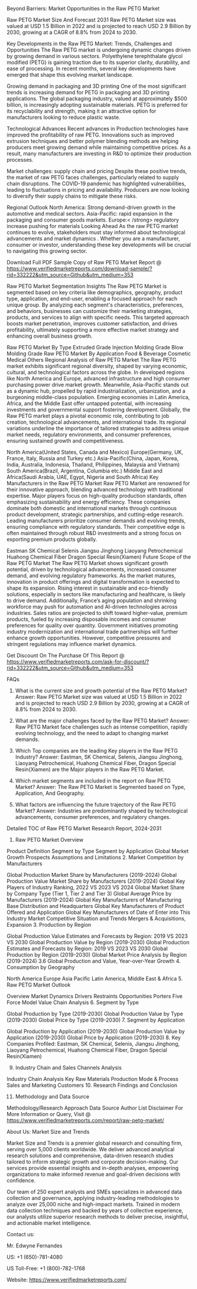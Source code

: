 Beyond Barriers: Market Opportunities in the Raw PETG Market


Raw PETG Market Size And Forecast 2031
Raw PETG Market size was valued at USD 1.5 Billion in 2022 and is projected to reach USD 2.9 Billion by 2030, growing at a CAGR of 8.8% from 2024 to 2030.

Key Developments in the Raw PETG Market: Trends, Challenges and Opportunities
The Raw PETG market is undergoing dynamic changes driven by growing demand in various sectors. Polyethylene terephthalate glycol modified (PETG) is gaining traction due to its superior clarity, durability, and ease of processing. In recent months, several key developments have emerged that shape this evolving market landscape.

Growing demand in packaging and 3D printing
One of the most significant trends is increasing demand for PETG in packaging and 3D printing applications. The global packaging industry, valued at approximately $500 billion, is increasingly adopting sustainable materials. PETG is preferred for its recyclability and strength, making it an attractive option for manufacturers looking to reduce plastic waste.

Technological Advances
Recent advances in Production technologies have improved the profitability of raw PETG. Innovations such as improved extrusion techniques and better polymer blending methods are helping producers meet growing demand while maintaining competitive prices. As a result, many manufacturers are investing in R&D to optimize their production processes.

Market challenges: supply chain and pricing
Despite these positive trends, the market of raw PETG faces challenges, particularly related to supply chain disruptions. The COVID-19 pandemic has highlighted vulnerabilities, leading to fluctuations in pricing and availability. Producers are now looking to diversify their supply chains to mitigate these risks.

Regional Outlook
North America: Strong demand-driven growth in the automotive and medical sectors.
Asia-Pacific: rapid expansion in the packaging and consumer goods markets.
Europe:< /strong> regulatory increase pushing for materials
Looking Ahead
As the raw PETG market continues to evolve, stakeholders must stay informed about technological advancements and market dynamics . Whether you are a manufacturer, consumer or investor, understanding these key developments will be crucial to navigating this growing sector.

Download Full PDF Sample Copy of Raw PETG Market Report @ https://www.verifiedmarketreports.com/download-sample/?rid=332222&utm_source=Github&utm_medium=353

Raw PETG Market Segmentation Insights
The Raw PETG Market is segmented based on key criteria like demographics, geography, product type, application, and end-user, enabling a focused approach for each unique group. By analyzing each segment's characteristics, preferences, and behaviors, businesses can customize their marketing strategies, products, and services to align with specific needs. This targeted approach boosts market penetration, improves customer satisfaction, and drives profitability, ultimately supporting a more effective market strategy and enhancing overall business growth.

Raw PETG Market By Type
Extruded Grade
Injection Molding Grade
Blow Molding Grade
Raw PETG Market By Application
Food & Beverage
Cosmetic
Medical
Others
Regional Analysis of Raw PETG Market
The Raw PETG market exhibits significant regional diversity, shaped by varying economic, cultural, and technological factors across the globe. In developed regions like North America and Europe, advanced infrastructure and high consumer purchasing power drive market growth. Meanwhile, Asia-Pacific stands out as a dynamic hub, propelled by rapid industrialization, urbanization, and a burgeoning middle-class population. Emerging economies in Latin America, Africa, and the Middle East offer untapped potential, with increasing investments and governmental support fostering development. Globally, the Raw PETG market plays a pivotal economic role, contributing to job creation, technological advancements, and international trade. Its regional variations underline the importance of tailored strategies to address unique market needs, regulatory environments, and consumer preferences, ensuring sustained growth and competitiveness.

North America(United States, Canada and Mexico)
Europe(Germany, UK, France, Italy, Russia and Turkey etc.)
Asia-Pacific(China, Japan, Korea, India, Australia, Indonesia, Thailand, Philippines, Malaysia and Vietnam)
South America(Brazil, Argentina, Columbia etc.)
Middle East and Africa(Saudi Arabia, UAE, Egypt, Nigeria and South Africa)
Key Manufacturers in the Raw PETG Market
Raw PETG Market are renowned for their innovative approach, blending advanced technology with traditional expertise. Major players focus on high-quality production standards, often emphasizing sustainability and energy efficiency. These companies dominate both domestic and international markets through continuous product development, strategic partnerships, and cutting-edge research. Leading manufacturers prioritize consumer demands and evolving trends, ensuring compliance with regulatory standards. Their competitive edge is often maintained through robust R&D investments and a strong focus on exporting premium products globally.

Eastman
SK Chemical
Selenis
Jiangsu Jinghong
Liaoyang Petrochemical
Huahong Chemical Fiber
Dragon Special Resin(Xiamen)
Future Scope of the Raw PETG Market
The Raw PETG Market shows significant growth potential, driven by technological advancements, increased consumer demand, and evolving regulatory frameworks. As the market matures, innovation in product offerings and digital transformation is expected to shape its expansion. Rising interest in sustainable and eco-friendly solutions, especially in sectors like manufacturing and healthcare, is likely to drive demand. Additionally, France’s aging population and shrinking workforce may push for automation and AI-driven technologies across industries. Sales ratios are projected to shift toward higher-value, premium products, fueled by increasing disposable incomes and consumer preferences for quality over quantity. Government initiatives promoting industry modernization and international trade partnerships will further enhance growth opportunities. However, competitive pressures and stringent regulations may influence market dynamics.

Get Discount On The Purchase Of This Report @ https://www.verifiedmarketreports.com/ask-for-discount/?rid=332222&utm_source=Github&utm_medium=353

FAQs
1. What is the current size and growth potential of the Raw PETG Market?
Answer: Raw PETG Market size was valued at USD 1.5 Billion in 2022 and is projected to reach USD 2.9 Billion by 2030, growing at a CAGR of 8.8% from 2024 to 2030.

2. What are the major challenges faced by the Raw PETG Market?
Answer: Raw PETG Market face challenges such as intense competition, rapidly evolving technology, and the need to adapt to changing market demands.

3. Which Top companies are the leading Key players in the Raw PETG Industry?
Answer: Eastman, SK Chemical, Selenis, Jiangsu Jinghong, Liaoyang Petrochemical, Huahong Chemical Fiber, Dragon Special Resin(Xiamen) are the Major players in the Raw PETG Market.

4. Which market segments are included in the report on Raw PETG Market?
Answer: The Raw PETG Market is Segmented based on Type, Application, And Geography.

5. What factors are influencing the future trajectory of the Raw PETG Market?
Answer: Industries are predominantly shaped by technological advancements, consumer preferences, and regulatory changes.

Detailed TOC of Raw PETG Market Research Report, 2024-2031
1. Raw PETG Market Overview

Product Definition
Segment by Type
Segment by Application
Global Market Growth Prospects
Assumptions and Limitations
2. Market Competition by Manufacturers

Global Production Market Share by Manufacturers (2019-2024)
Global Production Value Market Share by Manufacturers (2019-2024)
Global Key Players of Industry Ranking, 2022 VS 2023 VS 2024
Global Market Share by Company Type (Tier 1, Tier 2 and Tier 3)
Global Average Price by Manufacturers (2019-2024)
Global Key Manufacturers of Manufacturing Base Distribution and Headquarters
Global Key Manufacturers of Product Offered and Application
Global Key Manufacturers of Date of Enter into This Industry
Market Competitive Situation and Trends
Mergers & Acquisitions, Expansion
3. Production by Region

Global Production Value Estimates and Forecasts by Region: 2019 VS 2023 VS 2030
Global Production Value by Region (2019-2030)
Global Production Estimates and Forecasts by Region: 2019 VS 2023 VS 2030
Global Production by Region (2019-2030)
Global Market Price Analysis by Region (2019-2024) 3.6 Global Production and Value, Year-over-Year Growth
4. Consumption by Geography

North America
Europe
Asia Pacific
Latin America, Middle East & Africa
5. Raw PETG Market Outlook

Overview
Market Dynamics
Drivers
Restraints
Opportunities
Porters Five Force Model
Value Chain Analysis 
6. Segment by Type

Global Production by Type (2019-2030)
Global Production Value by Type (2019-2030)
Global Price by Type (2019-2030)
7. Segment by Application

Global Production by Application (2019-2030)
Global Production Value by Application (2019-2030)
Global Price by Application (2019-2030)
8. Key Companies Profiled: Eastman, SK Chemical, Selenis, Jiangsu Jinghong, Liaoyang Petrochemical, Huahong Chemical Fiber, Dragon Special Resin(Xiamen)

9. Industry Chain and Sales Channels Analysis

Industry Chain Analysis
Key Raw Materials
Production Mode & Process
Sales and Marketing
Customers
10. Research Findings and Conclusion

11. Methodology and Data Source

Methodology/Research Approach
Data Source
Author List
Disclaimer
For More Information or Query, Visit @ https://www.verifiedmarketreports.com/report/raw-petg-market/

About Us: Market Size and Trends

Market Size and Trends is a premier global research and consulting firm, serving over 5,000 clients worldwide. We deliver advanced analytical research solutions and comprehensive, data-driven research studies tailored to inform strategic growth and corporate decision-making. Our services provide essential insights and in-depth analyses, empowering organizations to make informed revenue and goal-driven decisions with confidence.

Our team of 250 expert analysts and SMEs specializes in advanced data collection and governance, applying industry-leading methodologies to analyze over 25,000 niche and high-impact markets. Trained in modern data collection techniques and backed by years of collective experience, our analysts utilize superior research methods to deliver precise, insightful, and actionable market intelligence.

Contact us:

Mr. Edwyne Fernandes

US: +1 (650)-781-4080

US Toll-Free: +1 (800)-782-1768

Website: https://www.verifiedmarketreports.com/
